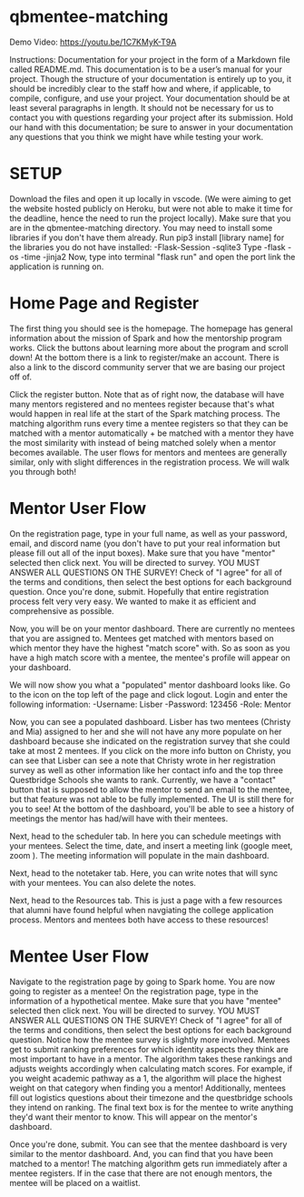 # qbmentee-matching

Demo Video: https://youtu.be/1C7KMyK-T9A

Instructions: Documentation for your project in the form of a Markdown file called README.md. This documentation is to be a user’s manual for your project. Though the structure of your documentation is entirely up to you, it should be incredibly clear to the staff how and where, if applicable, to compile, configure, and use your project. Your documentation should be at least several paragraphs in length. It should not be necessary for us to contact you with questions regarding your project after its submission. Hold our hand with this documentation; be sure to answer in your documentation any questions that you think we might have while testing your work.

# SETUP
Download the files and open it up locally in vscode. (We were aiming to get the website hosted publicly on Heroku, but were not able to make it time for the deadline, hence the need to run the project locally). Make sure that you are in the qbmentee-matching directory. You may need to install some libraries if you don't have them already. Run pip3 install [library name] for the libraries you do not have installed: 
    -Flask-Session
    -sqlite3 Type 
    -flask
    -os
    -time
    -jinja2
Now, type into terminal "flask run" and open the port link the application is running on.


# Home Page and Register
The first thing you should see is the homepage. The homepage has general information about the mission of Spark and how the mentorship program works. Click the buttons about learning more about the program and scroll down! At the bottom there is a link to register/make an account. There is also a link to the discord community server that we are basing our project off of. 

Click the register button. Note that as of right now, the database will have many mentors registered and no mentees register because that's what would happen in real life at the start of the Spark matching process. The matching algorithm runs every time a mentee registers so that they can be matched with a mentor automatically + be matched with a mentor they have the most similarity with instead of being matched solely when a mentor becomes available. The user flows for mentors and mentees are generally similar, only with slight differences in the registration process. We will walk you through both! 


# Mentor User Flow
On the registration page, type in your full name, as well as your password, email, and discord name (you don't have to put your real information but please fill out all of the input boxes). Make sure that you have "mentor" selected then click next. You will be directed to survey. YOU MUST ANSWER ALL QUESTIONS ON THE SURVEY! Check of "I agree" for all of the terms and conditions, then select the best options for each background question. Once you're done, submit. Hopefully that entire registration process felt very very easy. We wanted to make it as efficient and comprehensive as possible. 

Now, you will be on your mentor dashboard. There are currently no mentees that you are assigned to. Mentees get matched with mentors based on which mentor they have the highest "match score" with. So as soon as you have a high match score with a mentee, the mentee's profile will appear on your dashboard. 

We will now show you what a "populated" mentor dashboard looks like. Go to the icon on the top left of the page and click logout. Login and enter the following information:
     -Username: Lisber
     -Password: 123456
     -Role: Mentor

Now, you can see a populated dashboard. Lisber has two mentees (Christy and Mia) assigned to her and she will not have any more populate on her dashboard because she indicated on the registration survey that she could take at most 2 mentees. If you click on the more info button on Christy, you can see that Lisber can see a note that Christy wrote in her registration survey as well as other information like her contact info and the top three Questbridge Schools she wants to rank. Currently, we have a "contact" button that is supposed to allow the mentor to send an email to the mentee, but that feature was not able to be fully implemented. The UI is still there for you to see! At the bottom of the dashboard, you'll be able to see a history of meetings the mentor has had/will have with their mentees. 

Next, head to the scheduler tab. In here you can schedule meetings with your mentees. Select the time, date, and insert a meeting link (google meet, zoom ). The meeting information will populate in the main dashboard. 

Next, head to the notetaker tab. Here, you can write notes that will sync with your mentees. You can also delete the notes.  

Next, head to the Resources tab. This is just a page with a few resources that alumni have found helpful when navgiating the college application process. Mentors and mentees both have access to these resources! 


# Mentee User Flow
Navigate to the registration page by going to Spark home. You are now going to register as a mentee! On the registration page, type in the information of a hypothetical mentee. Make sure that you have "mentee" selected then click next. You will be directed to survey. YOU MUST ANSWER ALL QUESTIONS ON THE SURVEY! Check of "I agree" for all of the terms and conditions, then select the best options for each background question. Notice how the mentee survey is slightly more involved. Mentees get to submit ranking preferences for which identity aspects they think are most important to have in a mentor. The algorithm takes these rankings and adjusts weights accordingly when calculating match scores. For example, if you weight academic pathway as a 1, the algorithm will place the highest weight on that category when finding you a mentor! Additionally, mentees fill out logistics questions about their timezone and the questbridge schools they intend on ranking. The final text box is for the mentee to write anything they'd want their mentor to know. This will appear on the mentor's dashboard. 

Once you're done, submit. You can see that the mentee dashboard is very similar to the mentor dashboard. And, you can find that you have been matched to a mentor! The matching algorithm gets run immediately after a mentee registers. If in the case that there are not enough mentors, the mentee will be placed on a waitlist.








